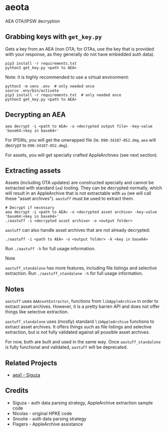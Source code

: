 # aeota

AEA OTA/IPSW decryption

## Grabbing keys with `get_key.py`

Gets a key from an AEA (non OTA; for OTAs, use the key that is provided with your response, as they generally do not have embedded auth data).

```shell
pip3 install -r requirements.txt
python3 get_key.py <path to AEA>
```

Note: it is highly recommended to use a virtual environment:

```shell
python3 -m venv .env  # only needed once
source .env/bin/activate
pip3 install -r requirements.txt  # only needed once
python3 get_key.py <path to AEA>
```

## Decrypting an AEA

```shell
aea decrypt -i <path to AEA> -o <decrypted output file> -key-value 'base64:<key in base64>'
```

For IPSWs, you will get the unwrapped file (ie. `090-34187-052.dmg.aea` will decrypt to `090-34187-052.dmg`).

For assets, you will get specially crafted AppleArchives (see next section).

## Extracting assets

Assets (including OTA updates) are constructed specially and cannot be extracted with standard (`aa`) tooling. They can be decrypted normally, which will result in an AppleArchive that is not extractable with `aa` (we will call these "asset archives"). `aastuff` must be used to extract them.

```shell
# Decrypt if necessary
aea decrypt -i <path to AEA> -o <decrypted asset archive> -key-value 'base64:<key in base64>'
./aastuff -i <decrypted asset archive> -o <output folder>
```

`aastuff` can also handle asset archives that are not already decrypted:

```shell
./aastuff -i <path to AEA> -o <output folder> -k <key in base64>
```

Run `./aastuff -h` for full usage information.

> [!NOTE]
> `aastuff_standalone` has more features, including file listings and selective extraction. Run `./aastuff_standalone -h` for full usage information.

## Notes

`aastuff` uses `AAAssetExtractor`, functions from `libAppleArchive` in order to extract asset archives. However, it is a pretty barren API and does not offer things like selective extraction.

`aastuff_standalone` uses (mostly) standard `libAppleArchive` functions to extract asset archives. It offers things such as file listings and selective extraction, but is not fully validated against all possible asset archives.

For now, both are built and used in the same way. Once `aastuff_standalone` is fully functional and validated, `aastuff` will be deprecated.

## Related Projects

- [aea1 - Siguza](https://github.com/Siguza/aea1)

## Credits

- Siguza - auth data parsing strategy, AppleArchive extraction sample code
- Nicolas - original HPKE code
- Snoolie - auth data parsing strategy
- Flagers - AppleArchive assistance
